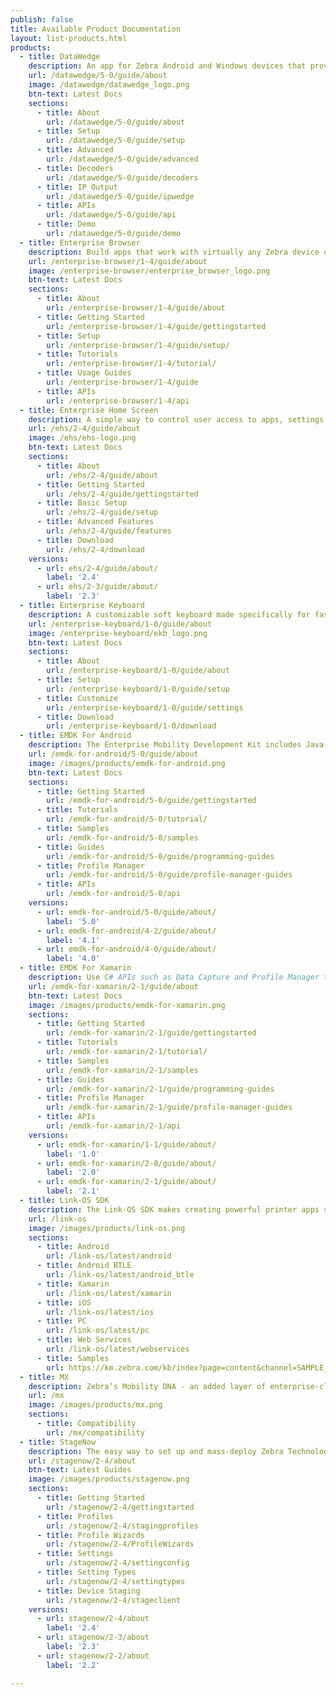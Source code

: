 ```yaml
---
publish: false
title: Available Product Documentation
layout: list-products.html
products:
  - title: DataWedge
    description: An app for Zebra Android and Windows devices that provides barcode scanning and processing services for virtually any other app on the device.
    url: /datawedge/5-0/guide/about
    image: /datawedge/datawedge_logo.png
    btn-text: Latest Docs
    sections:
      - title: About
        url: /datawedge/5-0/guide/about
      - title: Setup
        url: /datawedge/5-0/guide/setup
      - title: Advanced
        url: /datawedge/5-0/guide/advanced
      - title: Decoders
        url: /datawedge/5-0/guide/decoders
      - title: IP Output
        url: /datawedge/5-0/guide/ipwedge
      - title: APIs
        url: /datawedge/5-0/guide/api
      - title: Demo
        url: /datawedge/5-0/guide/demo
  - title: Enterprise Browser
    description: Build apps that work with virtually any Zebra device using standard web technologies such as HTML5, CSS3 and JavaScript.
    url: /enterprise-browser/1-4/guide/about
    image: /enterprise-browser/enterprise_browser_logo.png
    btn-text: Latest Docs
    sections:
      - title: About
        url: /enterprise-browser/1-4/guide/about
      - title: Getting Started
        url: /enterprise-browser/1-4/guide/gettingstarted
      - title: Setup
        url: /enterprise-browser/1-4/guide/setup/
      - title: Tutorials
        url: /enterprise-browser/1-4/tutorial/
      - title: Usage Guides
        url: /enterprise-browser/1-4/guide
      - title: APIs
        url: /enterprise-browser/1-4/api
  - title: Enterprise Home Screen
    description: A simple way to control user access to apps, settings and files on Android devices without the need for custom code.
    url: /ehs/2-4/guide/about
    image: /ehs/ehs-logo.png
    btn-text: Latest Docs
    sections:
      - title: About
        url: /ehs/2-4/guide/about
      - title: Getting Started
        url: /ehs/2-4/guide/gettingstarted
      - title: Basic Setup
        url: /ehs/2-4/guide/setup
      - title: Advanced Features
        url: /ehs/2-4/guide/features
      - title: Download
        url: /ehs/2-4/download
    versions:
      - url: ehs/2-4/guide/about/
        label: '2.4'
      - url: ehs/2-3/guide/about/
        label: '2.3'
  - title: Enterprise Keyboard
    description: A customizable soft keyboard made specifically for fast and accurate input by workers in the enterprise.
    url: /enterprise-keyboard/1-0/guide/about
    image: /enterprise-keyboard/ekb_logo.png
    btn-text: Latest Docs
    sections:
      - title: About
        url: /enterprise-keyboard/1-0/guide/about
      - title: Setup
        url: /enterprise-keyboard/1-0/guide/setup
      - title: Customize
        url: /enterprise-keyboard/1-0/guide/settings
      - title: Download
        url: /enterprise-keyboard/1-0/download
  - title: EMDK For Android
    description: The Enterprise Mobility Development Kit includes Java sample projects using EMDK APIs, Data Capture, Profile Manager, etc.
    url: /emdk-for-android/5-0/guide/about
    image: /images/products/emdk-for-android.png
    btn-text: Latest Docs
    sections:
      - title: Getting Started
        url: /emdk-for-android/5-0/guide/gettingstarted
      - title: Tutorials
        url: /emdk-for-android/5-0/tutorial/
      - title: Samples
        url: /emdk-for-android/5-0/samples
      - title: Guides
        url: /emdk-for-android/5-0/guide/programming-guides
      - title: Profile Manager
        url: /emdk-for-android/5-0/guide/profile-manager-guides
      - title: APIs
        url: /emdk-for-android/5-0/api
    versions:
      - url: emdk-for-android/5-0/guide/about/
        label: '5.0'
      - url: emdk-for-android/4-2/guide/about/
        label: '4.1'
      - url: emdk-for-android/4-0/guide/about/
        label: '4.0'
  - title: EMDK For Xamarin
    description: Use C# APIs such as Data Capture and Profile Manager to build Android applications for Zebra devices.
    url: /emdk-for-xamarin/2-1/guide/about
    btn-text: Latest Docs
    image: /images/products/emdk-for-xamarin.png
    sections:
      - title: Getting Started
        url: /emdk-for-xamarin/2-1/guide/gettingstarted
      - title: Tutorials
        url: /emdk-for-xamarin/2-1/tutorial/
      - title: Samples
        url: /emdk-for-xamarin/2-1/samples
      - title: Guides
        url: /emdk-for-xamarin/2-1/guide/programming-guides
      - title: Profile Manager
        url: /emdk-for-xamarin/2-1/guide/profile-manager-guides
      - title: APIs
        url: /emdk-for-xamarin/2-1/api
    versions:
      - url: emdk-for-xamarin/1-1/guide/about/
        label: '1.0'
      - url: emdk-for-xamarin/2-0/guide/about/
        label: '2.0'
      - url: emdk-for-xamarin/2-1/guide/about/
        label: '2.1'
  - title: Link-OS SDK
    description: The Link-OS SDK makes creating powerful printer apps simple and straightforward.
    url: /link-os
    image: /images/products/link-os.png
    sections:
      - title: Android
        url: /link-os/latest/android
      - title: Android BTLE
        url: /link-os/latest/android_btle
      - title: Xamarin
        url: /link-os/latest/xamarin
      - title: iOS
        url: /link-os/latest/ios
      - title: PC
        url: /link-os/latest/pc
      - title: Web Services
        url: /link-os/latest/webservices
      - title: Samples
        url: https://km.zebra.com/kb/index?page=content&channel=SAMPLE_CODE
  - title: MX
    description: Zebra’s Mobility DNA - an added layer of enterprise-class security and manageability for Android devices.
    url: /mx
    image: /images/products/mx.png
    sections:
      - title: Compatibility
        url: /mx/compatibility
  - title: StageNow
    description: The easy way to set up and mass-deploy Zebra Technologies' Android-based mobile computers.
    url: /stagenow/2-4/about
    btn-text: Latest Guides
    image: /images/products/stagenow.png
    sections:
      - title: Getting Started
        url: /stagenow/2-4/gettingstarted
      - title: Profiles
        url: /stagenow/2-4/stagingprofiles
      - title: Profile Wizards
        url: /stagenow/2-4/ProfileWizards
      - title: Settings
        url: /stagenow/2-4/settingconfig
      - title: Setting Types
        url: /stagenow/2-4/settingtypes
      - title: Device Staging
        url: /stagenow/2-4/stageclient
    versions:
      - url: stagenow/2-4/about
        label: '2.4'
      - url: stagenow/2-3/about
        label: '2.3'
      - url: stagenow/2-2/about
        label: '2.2'

---
```


